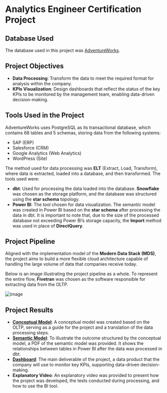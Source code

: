 # Analytics Engineer Certification Project

## Database Used
The database used in this project was [AdventureWorks](https://learn.microsoft.com/pt-br/sql/samples/adventureworks-install-configure?view=sql-server-ver16&tabs=ssms).

## Project Objectives
- **Data Processing**: Transform the data to meet the required format for analysis within the company.
- **KPIs Visualization**: Design dashboards that reflect the status of the key KPIs to be monitored by the management team, enabling data-driven decision-making.

## Tools Used in the Project
AdventureWorks uses PostgreSQL as its transactional database, which contains 68 tables and 5 schemas, storing data from the following systems:
- SAP (ERP)
- Salesforce (CRM)
- Google Analytics (Web Analytics)
- WordPress (Site)

The method used for data processing was **ELT** (Extract, Load, Transform), where data is extracted, loaded into a database, and then transformed. The tools used were:

- **dbt**: Used for processing the data loaded into the database. **Snowflake** was chosen as the storage platform, and the database was structured using the **star schema** topology.
- **Power BI**: The tool chosen for data visualization. The semantic model was created in Power BI based on the **star schema** after processing the data in dbt. It is important to note that, due to the size of the processed database not exceeding Power BI’s storage capacity, the **Import** method was used in place of **DirectQuery**.

## Project Pipeline
Aligned with the implementation model of the **Modern Data Stack (MDS)**, the project aims to build a more flexible cloud architecture capable of handling the large volume of data that companies receive today.

Below is an image illustrating the project pipeline as a whole. To represent the entire flow, **Fivetran** was chosen as the software responsible for extracting data from the OLTP.

![image](https://github.com/user-attachments/assets/6aa417d8-8009-4ecc-8f35-2a84ced00026)

## Project Results
- [**Conceptual Model**](https://github.com/user-attachments/files/18137872/conceptual_model_adventure_works.pdf): A conceptual model was created based on the OLTP, serving as a guide for the project and a translation of the data processing steps.
- [**Semantic Model**](https://github.com/user-attachments/files/18137871/semantic_model_adventure_works.pdf): To illustrate the outcome structured by the conceptual model, a PDF of the semantic model was provided. It shows the relationships between tables in Power BI after the data was processed in dbt.
- [**Dashboard**](https://drive.google.com/file/d/1GT24C4IE9hPZpaM2MdnL8Xc_x_0ydxIn/view?usp=sharing): The main deliverable of the project, a data product that the company will use to monitor key KPIs, supporting data-driven decision-making.
- **Explanatory Video**: An explanatory video was provided to present how the project was developed, the tests conducted during processing, and how to use the BI tool.
